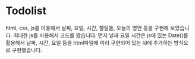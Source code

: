 Todolist
========
html, css, js를 이용해서 날짜, 요일, 시간, 할일들, 오늘의 명언 등을 구현해 보았습니다.
최대한 js를 사용해서 코드를 짰습니다.
먼저 날짜 요일 시간은 js에 있는 Date()를 활용해서 날짜, 시간, 요일 등을 html파일에 미리 구현되어 있는 Id에 추가하는 방식으로 구현했습니다.